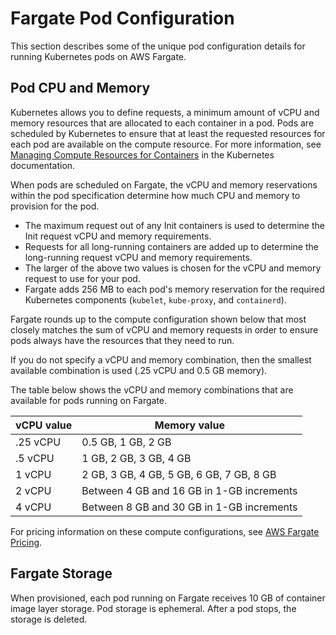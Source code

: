 # Fargate Pod Configuration<a name="fargate-pod-configuration"></a>

This section describes some of the unique pod configuration details for running Kubernetes pods on AWS Fargate\.

## Pod CPU and Memory<a name="fargate-cpu-and-memory"></a>

Kubernetes allows you to define requests, a minimum amount of vCPU and memory resources that are allocated to each container in a pod\. Pods are scheduled by Kubernetes to ensure that at least the requested resources for each pod are available on the compute resource\. For more information, see [Managing Compute Resources for Containers](https://kubernetes.io/docs/concepts/configuration/manage-compute-resources-container/) in the Kubernetes documentation\.

When pods are scheduled on Fargate, the vCPU and memory reservations within the pod specification determine how much CPU and memory to provision for the pod\.
+ The maximum request out of any Init containers is used to determine the Init request vCPU and memory requirements\.
+ Requests for all long\-running containers are added up to determine the long\-running request vCPU and memory requirements\.
+ The larger of the above two values is chosen for the vCPU and memory request to use for your pod\.
+ Fargate adds 256 MB to each pod's memory reservation for the required Kubernetes components \(`kubelet`, `kube-proxy`, and `containerd`\)\.

Fargate rounds up to the compute configuration shown below that most closely matches the sum of vCPU and memory requests in order to ensure pods always have the resources that they need to run\.

If you do not specify a vCPU and memory combination, then the smallest available combination is used \(\.25 vCPU and 0\.5 GB memory\)\.

The table below shows the vCPU and memory combinations that are available for pods running on Fargate\. 


|  vCPU value  |  Memory value  | 
| --- | --- | 
|  \.25 vCPU  |  0\.5 GB, 1 GB, 2 GB  | 
|  \.5 vCPU  |  1 GB, 2 GB, 3 GB, 4 GB  | 
|  1 vCPU  |  2 GB, 3 GB, 4 GB, 5 GB, 6 GB, 7 GB, 8 GB  | 
|  2 vCPU  |  Between 4 GB and 16 GB in 1\-GB increments  | 
|  4 vCPU  |  Between 8 GB and 30 GB in 1\-GB increments  | 

For pricing information on these compute configurations, see [AWS Fargate Pricing](https://aws.amazon.com/fargate/pricing/)\.

## Fargate Storage<a name="fargate-storage"></a>

When provisioned, each pod running on Fargate receives 10 GB of container image layer storage\. Pod storage is ephemeral\. After a pod stops, the storage is deleted\.